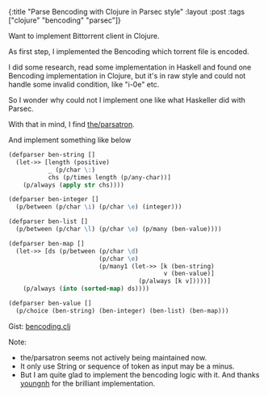 {:title "Parse Bencoding with Clojure in Parsec style"
 :layout :post
 :tags ["clojure" "bencoding" "parsec"]}

Want to implement Bittorrent client in Clojure.

As first step,  I implemented the Bencoding which torrent file is encoded.

I did some research, read some implementation in Haskell and found one Bencoding implementation in Clojure, but it's in raw style and could not handle some invalid condition, like "i-0e" etc.

So I wonder why could not I implement one like what Haskeller did with Parsec.

With that in mind, I find [the/parsatron](https://github.com/youngnh/parsatron).

And implement something like below

```clojure
(defparser ben-string []
  (let->> [length (positive)
           _ (p/char \:)
           chs (p/times length (p/any-char))]
    (p/always (apply str chs))))

(defparser ben-integer []
  (p/between (p/char \i) (p/char \e) (integer)))

(defparser ben-list []
  (p/between (p/char \l) (p/char \e) (p/many (ben-value))))

(defparser ben-map []
  (let->> [ds (p/between (p/char \d)
                         (p/char \e)
                         (p/many1 (let->> [k (ben-string)
                                           v (ben-value)]
                                    (p/always [k v]))))]
    (p/always (into (sorted-map) ds))))

(defparser ben-value []
  (p/choice (ben-string) (ben-integer) (ben-list) (ben-map)))
```
Gist: [bencoding.clj](https://gist.github.com/sniperliu/91993c79e03f52831c6b)

Note:
- the/parsatron seems not actively being maintained now.
-  It only use String or sequence of token as input may be a minus.
-  But I am quite glad to implement the bencoding logic with it. And thanks [youngnh](https://github.com/youngnh) for the brilliant implementation.
